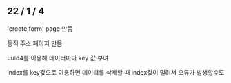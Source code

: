 ## 22 / 1 / 4

'create form' page 만듬

동적 주소 페이지 만듬

uuid4를 이용해 데이터마다 key 값 부여

index를 key값으로 이용하면 데이터를 삭제할 때 index값이 밀려서 오류가 발생할수도